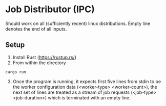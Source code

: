 # Job Distributor (IPC)

Should work on all (sufficiently recent) linux distributions. Empty line denotes the end of all inputs.

## Setup
1. Install Rust (https://rustup.rs/)
2. From within the directory
```
cargo run
```

3. Once the program is running, it expects first five lines from stdin to be the worker configuration data (\<worker-type\> \<worker-count\>), the next set of lines are treated as a stream of job requests (\<job-type\> \<job-duration\>) which is terminated with an empty line.